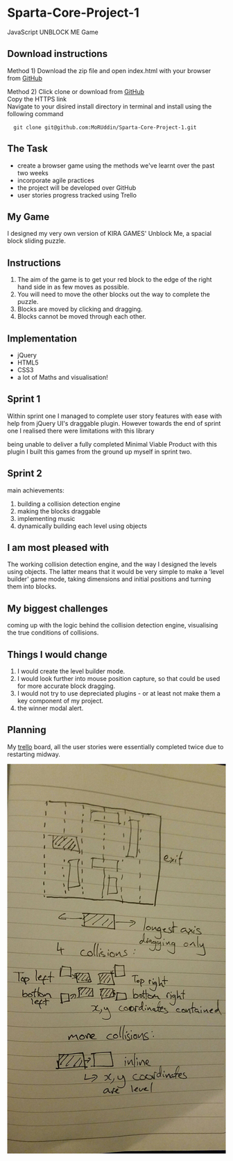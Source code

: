 # Sparta-Core-Project-1
JavaScript UNBLOCK ME Game

## Download instructions
Method 1) Download the zip file and open index.html with your browser from [GitHub](https://github.com/MoRUddin/Sparta-Core-Project-1)

Method 2) Click clone or download from [GitHub](https://github.com/MoRUddin/Sparta-Core-Project-1)
<br>Copy the HTTPS link
<br>Navigate to your disired install directory in terminal and install using the following command
```
  git clone git@github.com:MoRUddin/Sparta-Core-Project-1.git
```

## The Task
* create a browser game using the methods we've learnt over the past two weeks
* incorporate agile practices
* the project will be developed over GitHub
* user stories progress tracked using Trello

## My Game
I designed my very own version of KIRA GAMES' Unblock Me, a spacial block sliding puzzle.

## Instructions
1. The aim of the game is to get your red block to the edge of the right hand side in as few moves as possible.
2. You will need to move the other blocks out the way to complete the puzzle.
3. Blocks are moved by clicking and dragging.
4. Blocks cannot be moved through each other.

## Implementation
* jQuery
* HTML5
* CSS3
* a lot of Maths and visualisation!

## Sprint 1
Within sprint one I managed to complete user story features with ease with help from jQuery UI's draggable plugin. However towards the end of sprint one I realised there were limitations with this library

 being unable to deliver a fully completed Minimal Viable Product with this plugin I built this games from the ground up myself in sprint two.

 ## Sprint 2
 main achievements:
 1. building a collision detection engine
 2. making the blocks draggable
 3. implementing music
 4. dynamically building each level using objects

## I am most pleased with
The working collision detection engine, and the way I designed the levels using objects. The latter means that it would be very simple to make a 'level builder' game mode, taking dimensions and initial positions and turning them into blocks.

## My biggest challenges
coming up with the logic behind the collision detection engine, visualising the true conditions of collisions.

## Things I would change
1. I would create the level builder mode.
2. I would look further into mouse position capture, so that could be used for more accurate block dragging.
3. I would not try to use depreciated plugins - or at least not make them a key component of my project.
4. the winner modal alert.

## Planning
My [trello](https://trello.com/b/voAuv1Pc/sparta-core-project1) board, all the user stories were essentially completed twice due to restarting midway.

![My Wireframe](./assets/images/wireframe.jpg)
